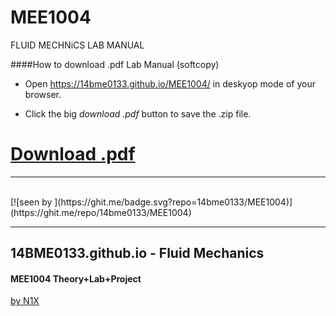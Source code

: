 # MEE1004
FLUID MECHNiCS LAB MANUAL

####How to download .pdf Lab Manual (softcopy)

- Open https://14bme0133.github.io/MEE1004/ in deskyop mode of your browser.

- Click the big *download .pdf* button to save the .zip file.

# [Download .pdf](MEE1004-LAB-MANUAL.pdf)


---

<br>
[![seen by ](https://ghit.me/badge.svg?repo=14bme0133/MEE1004)](https://ghit.me/repo/14bme0133/MEE1004)
<hr>

## 14BME0133.github.io - Fluid Mechanics 

#### MEE1004 Theory+Lab+Project
[by N1X](http://twitter.com/itsN1X)
